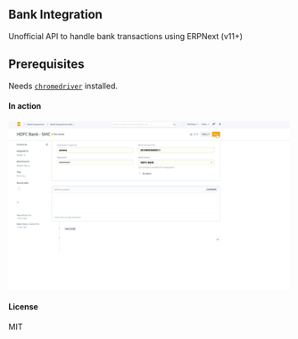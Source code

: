 ## Bank Integration

Unofficial API to handle bank transactions using ERPNext (v11+)

## Prerequisites

Needs [`chromedriver`](https://launchpad.net/ubuntu/bionic/+package/chromium-chromedriver) installed.

#### In action

<img src=".github/demo.gif" style="max-width: 100%;">

#### License

MIT